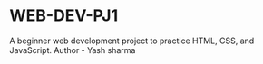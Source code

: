 # WEB-DEV-PJ1
A beginner web development project to practice HTML, CSS, and JavaScript.
Author - Yash sharma
